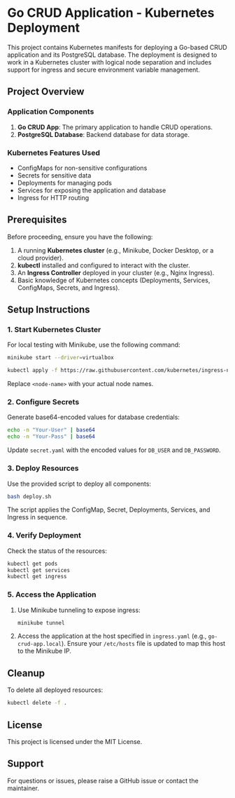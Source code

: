 # Go CRUD Application - Kubernetes Deployment

This project contains Kubernetes manifests for deploying a Go-based CRUD application and its PostgreSQL database. The deployment is designed to work in a Kubernetes cluster with logical node separation and includes support for ingress and secure environment variable management.

## Project Overview

### Application Components
1. **Go CRUD App**: The primary application to handle CRUD operations.
2. **PostgreSQL Database**: Backend database for data storage.

### Kubernetes Features Used
- ConfigMaps for non-sensitive configurations
- Secrets for sensitive data
- Deployments for managing pods
- Services for exposing the application and database
- Ingress for HTTP routing

## Prerequisites

Before proceeding, ensure you have the following:

1. A running **Kubernetes cluster** (e.g., Minikube, Docker Desktop, or a cloud provider).
2. **kubectl** installed and configured to interact with the cluster.
3. An **Ingress Controller** deployed in your cluster (e.g., Nginx Ingress).
4. Basic knowledge of Kubernetes concepts (Deployments, Services, ConfigMaps, Secrets, and Ingress).

## Setup Instructions

### 1. Start Kubernetes Cluster
For local testing with Minikube, use the following command:

```bash
minikube start --driver=virtualbox
```
```bash
kubectl apply -f https://raw.githubusercontent.com/kubernetes/ingress-nginx/main/deploy/static/provider/cloud/deploy.yaml
```

Replace `<node-name>` with your actual node names.

### 2. Configure Secrets
Generate base64-encoded values for database credentials:

```bash
echo -n "Your-User" | base64
echo -n "Your-Pass" | base64
```

Update `secret.yaml` with the encoded values for `DB_USER` and `DB_PASSWORD`.

### 3. Deploy Resources
Use the provided script to deploy all components:

```bash
bash deploy.sh
```

The script applies the ConfigMap, Secret, Deployments, Services, and Ingress in sequence.

### 4. Verify Deployment
Check the status of the resources:

```bash
kubectl get pods
kubectl get services
kubectl get ingress
```

### 5. Access the Application
1. Use Minikube tunneling to expose ingress:

   ```bash
   minikube tunnel
   ```

2. Access the application at the host specified in `ingress.yaml` (e.g., `go-crud-app.local`). Ensure your `/etc/hosts` file is updated to map this host to the Minikube IP.

## Cleanup

To delete all deployed resources:

```bash
kubectl delete -f .
```

## License

This project is licensed under the MIT License.

## Support

For questions or issues, please raise a GitHub issue or contact the maintainer.

